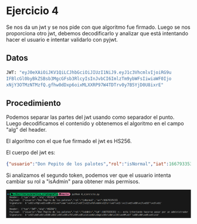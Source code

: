 # Ejercicio 4

Se nos da un jwt y se nos pide con que algoritmo fue firmado.
Luego se nos proporciona otro jwt, debemos decodificarlo y analizar que está intentando hacer el usuario e intentar validarlo con pyjwt.

## Datos

```bash
JWT: "eyJ0eXAiOiJKV1QiLCJhbGciOiJIUzI1NiJ9.eyJ1c3VhcmlvIjoiRG9u
IFBlcGl0byBkZSBsb3MgcGFsb3RlcyIsInJvbCI6ImlzTm9ybWFsIiwiaWF0Ijo
xNjY3OTMzNTMzfQ.gfhw0dDxp6oixMLXXRP97W4TDTrv0y7B5YjD0U8ixrE"
```

## Procedimiento

Podemos separar las partes del jwt usando como separador el punto. Luego decodificamos el contenido y obtenemos el algoritmo en el campo "alg" del header.

El algoritmo con el que fue firmado el jwt es HS256.

El cuerpo del jwt es:

```json
{"usuario":"Don Pepito de los palotes","rol":"isNormal","iat":1667933533}
```

Si analizamos el segundo token, podemos ver que el usuario intenta cambiar su rol a "isAdmin" para obtener más permisos.

![Ejercicio 4](./imgs/4.png)
